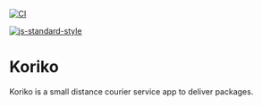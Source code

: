 
[![CI](https://img.shields.io/github/workflow/status/rahmancam/koriko/Koriko%20CI?label=tests)](https://github.com/rahmancam/koriko/actions)

[![js-standard-style](https://img.shields.io/badge/code%20style-standard-brightgreen.svg)](http://standardjs.com)

# Koriko
Koriko is a small distance courier service app to deliver packages.
